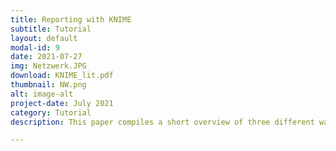 ```yaml
---
title: Reporting with KNIME
subtitle: Tutorial
layout: default
modal-id: 9
date: 2021-07-27
img: Netzwerk.JPG
download: KNIME_lit.pdf
thumbnail: NW.png
alt: image-alt
project-date: July 2021
category: Tutorial
description: This paper compiles a short overview of three different ways of integrating data analysis with reporting features in KNIME.

---
```

